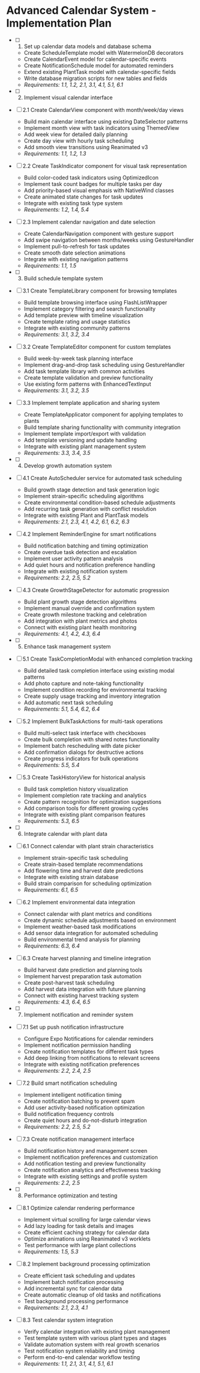 # Advanced Calendar System - Implementation Plan

- [ ] 1. Set up calendar data models and database schema
  - Create ScheduleTemplate model with WatermelonDB decorators
  - Create CalendarEvent model for calendar-specific events
  - Create NotificationSchedule model for automated reminders
  - Extend existing PlantTask model with calendar-specific fields
  - Write database migration scripts for new tables and fields
  - _Requirements: 1.1, 1.2, 2.1, 3.1, 4.1, 5.1, 6.1_

- [ ] 2. Implement visual calendar interface
- [ ] 2.1 Create CalendarView component with month/week/day views
  - Build main calendar interface using existing DateSelector patterns
  - Implement month view with task indicators using ThemedView
  - Add week view for detailed daily planning
  - Create day view with hourly task scheduling
  - Add smooth view transitions using Reanimated v3
  - _Requirements: 1.1, 1.2, 1.3_

- [ ] 2.2 Create TaskIndicator component for visual task representation
  - Build color-coded task indicators using OptimizedIcon
  - Implement task count badges for multiple tasks per day
  - Add priority-based visual emphasis with NativeWind classes
  - Create animated state changes for task updates
  - Integrate with existing task type system
  - _Requirements: 1.2, 1.4, 5.4_

- [ ] 2.3 Implement calendar navigation and date selection
  - Create CalendarNavigation component with gesture support
  - Add swipe navigation between months/weeks using GestureHandler
  - Implement pull-to-refresh for task updates
  - Create smooth date selection animations
  - Integrate with existing navigation patterns
  - _Requirements: 1.1, 1.5_

- [ ] 3. Build schedule template system
- [ ] 3.1 Create TemplateLibrary component for browsing templates
  - Build template browsing interface using FlashListWrapper
  - Implement category filtering and search functionality
  - Add template preview with timeline visualization
  - Create template rating and usage statistics
  - Integrate with existing community patterns
  - _Requirements: 3.1, 3.2, 3.4_

- [ ] 3.2 Create TemplateEditor component for custom templates
  - Build week-by-week task planning interface
  - Implement drag-and-drop task scheduling using GestureHandler
  - Add task template library with common activities
  - Create template validation and preview functionality
  - Use existing form patterns with EnhancedTextInput
  - _Requirements: 3.1, 3.2, 3.5_

- [ ] 3.3 Implement template application and sharing system
  - Create TemplateApplicator component for applying templates to plants
  - Build template sharing functionality with community integration
  - Implement template import/export with validation
  - Add template versioning and update handling
  - Integrate with existing plant management system
  - _Requirements: 3.3, 3.4, 3.5_

- [ ] 4. Develop growth automation system
- [ ] 4.1 Create AutoScheduler service for automated task scheduling
  - Build growth stage detection and task generation logic
  - Implement strain-specific scheduling algorithms
  - Create environmental condition-based schedule adjustments
  - Add recurring task generation with conflict resolution
  - Integrate with existing Plant and PlantTask models
  - _Requirements: 2.1, 2.3, 4.1, 4.2, 6.1, 6.2, 6.3_

- [ ] 4.2 Implement ReminderEngine for smart notifications
  - Build notification batching and timing optimization
  - Create overdue task detection and escalation
  - Implement user activity pattern analysis
  - Add quiet hours and notification preference handling
  - Integrate with existing notification system
  - _Requirements: 2.2, 2.5, 5.2_

- [ ] 4.3 Create GrowthStageDetector for automatic progression
  - Build plant growth stage detection algorithms
  - Implement manual override and confirmation system
  - Create growth milestone tracking and celebration
  - Add integration with plant metrics and photos
  - Connect with existing plant health monitoring
  - _Requirements: 4.1, 4.2, 4.3, 6.4_

- [ ] 5. Enhance task management system
- [ ] 5.1 Create TaskCompletionModal with enhanced completion tracking
  - Build detailed task completion interface using existing modal patterns
  - Add photo capture and note-taking functionality
  - Implement condition recording for environmental tracking
  - Create supply usage tracking and inventory integration
  - Add automatic next task scheduling
  - _Requirements: 5.1, 5.4, 6.2, 6.4_

- [ ] 5.2 Implement BulkTaskActions for multi-task operations
  - Build multi-select task interface with checkboxes
  - Create bulk completion with shared notes functionality
  - Implement batch rescheduling with date picker
  - Add confirmation dialogs for destructive actions
  - Create progress indicators for bulk operations
  - _Requirements: 5.5, 5.4_

- [ ] 5.3 Create TaskHistoryView for historical analysis
  - Build task completion history visualization
  - Implement completion rate tracking and analytics
  - Create pattern recognition for optimization suggestions
  - Add comparison tools for different growing cycles
  - Integrate with existing plant comparison features
  - _Requirements: 5.3, 6.5_

- [ ] 6. Integrate calendar with plant data
- [ ] 6.1 Connect calendar with plant strain characteristics
  - Implement strain-specific task scheduling
  - Create strain-based template recommendations
  - Add flowering time and harvest date predictions
  - Integrate with existing strain database
  - Build strain comparison for scheduling optimization
  - _Requirements: 6.1, 6.5_

- [ ] 6.2 Implement environmental data integration
  - Connect calendar with plant metrics and conditions
  - Create dynamic schedule adjustments based on environment
  - Implement weather-based task modifications
  - Add sensor data integration for automated scheduling
  - Build environmental trend analysis for planning
  - _Requirements: 6.3, 6.4_

- [ ] 6.3 Create harvest planning and timeline integration
  - Build harvest date prediction and planning tools
  - Implement harvest preparation task automation
  - Create post-harvest task scheduling
  - Add harvest data integration with future planning
  - Connect with existing harvest tracking system
  - _Requirements: 4.3, 6.4, 6.5_

- [ ] 7. Implement notification and reminder system
- [ ] 7.1 Set up push notification infrastructure
  - Configure Expo Notifications for calendar reminders
  - Implement notification permission handling
  - Create notification templates for different task types
  - Add deep linking from notifications to relevant screens
  - Integrate with existing notification preferences
  - _Requirements: 2.2, 2.4, 2.5_

- [ ] 7.2 Build smart notification scheduling
  - Implement intelligent notification timing
  - Create notification batching to prevent spam
  - Add user activity-based notification optimization
  - Build notification frequency controls
  - Create quiet hours and do-not-disturb integration
  - _Requirements: 2.2, 2.5, 5.2_

- [ ] 7.3 Create notification management interface
  - Build notification history and management screen
  - Implement notification preferences and customization
  - Add notification testing and preview functionality
  - Create notification analytics and effectiveness tracking
  - Integrate with existing settings and profile system
  - _Requirements: 2.2, 2.5_

- [ ] 8. Performance optimization and testing
- [ ] 8.1 Optimize calendar rendering performance
  - Implement virtual scrolling for large calendar views
  - Add lazy loading for task details and images
  - Create efficient caching strategy for calendar data
  - Optimize animations using Reanimated v3 worklets
  - Test performance with large plant collections
  - _Requirements: 1.5, 5.3_

- [ ] 8.2 Implement background processing optimization
  - Create efficient task scheduling and updates
  - Implement batch notification processing
  - Add incremental sync for calendar data
  - Create automatic cleanup of old tasks and notifications
  - Test background processing performance
  - _Requirements: 2.1, 2.3, 4.1_

- [ ] 8.3 Test calendar system integration
  - Verify calendar integration with existing plant management
  - Test template system with various plant types and stages
  - Validate automation system with real growth scenarios
  - Test notification system reliability and timing
  - Perform end-to-end calendar workflow testing
  - _Requirements: 1.1, 2.1, 3.1, 4.1, 5.1, 6.1_
